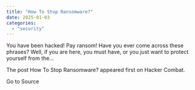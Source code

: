 ```yaml
---
title: "How To Stop Ransomware?"
date: 2025-01-03
categories: 
  - "security"
---
```


You have been hacked! Pay ransom! Have you ever come across these phrases? Well, if you are here, you must have, or you just want to protect yourself from the...

The post How To Stop Ransomware? appeared first on Hacker Combat.

Go to Source

